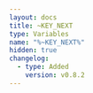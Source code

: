 ```yaml
---
layout: docs
title: ~KEY_NEXT
type: Variables
name: "%~KEY_NEXT%"
hidden: true
changelog:
  - type: Added
    version: v0.8.2
---
```

